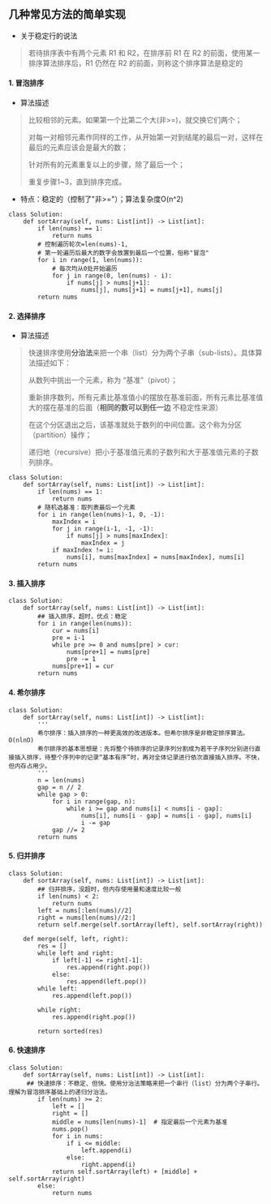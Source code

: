 ## 几种常见方法的简单实现
- 关于稳定行的说法
> 若待排序表中有两个元素 R1 和 R2，在排序前 R1 在 R2 的前面，使用某一排序算法排序后，R1 仍然在 R2 的前面，则称这个排序算法是稳定的

#### 1. 冒泡排序
- 算法描述
> 比较相邻的元素。如果第一个比第二个大(非>=)，就交换它们两个； 
>
> 对每一对相邻元素作同样的工作，从开始第一对到结尾的最后一对，这样在最后的元素应该会是最大的数；
> 
> 针对所有的元素重复以上的步骤，除了最后一个； 
> 
> 重复步骤1~3，直到排序完成。

- 特点：稳定的（控制了"非>="）；算法复杂度O(n^2)

```
class Solution:
    def sortArray(self, nums: List[int]) -> List[int]:
        if len(nums) == 1:
            return nums
        # 控制遍历轮次=len(nums)-1, 
        # 第一轮遍历后最大的数字会放置到最后一个位置，俗称"冒泡"
        for i in range(1, len(nums)): 
            # 每次均从0处开始遍历
            for j in range(0, len(nums) - i):
                if nums[j] > nums[j+1]:
                    nums[j], nums[j+1] = nums[j+1], nums[j]
        return nums
```

#### 2. 选择排序
- 算法描述
> 快速排序使用**分治法**来把一个串（list）分为两个子串（sub-lists）。具体算法描述如下：
> 
> 从数列中挑出一个元素，称为 “基准”（pivot）；
> 
> 重新排序数列，所有元素比基准值小的摆放在基准前面，所有元素比基准值大的摆在基准的后面（**相同的数可以到任一边** 不稳定性来源）
> 
> 在这个分区退出之后，该基准就处于数列的中间位置。这个称为分区（partition）操作；
> 
> 递归地（recursive）把小于基准值元素的子数列和大于基准值元素的子数列排序。
```
class Solution:
    def sortArray(self, nums: List[int]) -> List[int]:
        if len(nums) == 1:
            return nums
        # 随机选基准：取列表最后一个元素
        for i in range(len(nums)-1, 0, -1):
            maxIndex = i
            for j in range(i-1, -1, -1):
                if nums[j] > nums[maxIndex]:
                    maxIndex = j
            if maxIndex != i:
                nums[i], nums[maxIndex] = nums[maxIndex], nums[i]
        return nums
```

#### 3. 插入排序
```
class Solution:
    def sortArray(self, nums: List[int]) -> List[int]:        
        ## 插入排序，超时，优点：稳定
        for i in range(len(nums)):
            cur = nums[i]
            pre = i-1
            while pre >= 0 and nums[pre] > cur:
                nums[pre+1] = nums[pre]
                pre -= 1
            nums[pre+1] = cur
        return nums
```

#### 4. 希尔排序
```
class Solution:
    def sortArray(self, nums: List[int]) -> List[int]:  
        '''
        希尔排序：插入排序的一种更高效的改进版本。但希尔排序是非稳定排序算法。O(nlnO)
        希尔排序的基本思想是：先将整个待排序的记录序列分割成为若干子序列分别进行直接插入排序，待整个序列中的记录“基本有序”时，再对全体记录进行依次直接插入排序。不快，但内存占用少。
        '''
        n = len(nums)
        gap = n // 2
        while gap > 0:
            for i in range(gap, n):
                while i >= gap and nums[i] < nums[i - gap]:
                    nums[i], nums[i - gap] = nums[i - gap], nums[i]
                    i -= gap
            gap //= 2
        return nums
```

#### 5. 归并排序
```
class Solution:
    def sortArray(self, nums: List[int]) -> List[int]:  
        ## 归并排序，没超时，但内存使用量和速度比较一般
        if len(nums) < 2:
            return nums
        left = nums[:len(nums)//2]
        right = nums[len(nums)//2:]
        return self.merge(self.sortArray(left), self.sortArray(right))
        
    def merge(self, left, right):
        res = []
        while left and right:
            if left[-1] <= right[-1]:
                res.append(right.pop())
            else:
                res.append(left.pop())
        while left:
            res.append(left.pop())
            
        while right:
            res.append(right.pop())
        
        return sorted(res)
```

#### 6. 快速排序
```
class Solution:
    def sortArray(self, nums: List[int]) -> List[int]: 
     ## 快速排序：不稳定、但快。使用分治法策略来把一个串行（list）分为两个子串行。理解为冒泡排序基础上的递归分治法。
        if len(nums) >= 2:
            left = []
            right = []
            middle = nums[len(nums)-1]  # 指定最后一个元素为基准
            nums.pop()
            for i in nums:
                if i <= middle:
                    left.append(i)
                else:
                    right.append(i)
            return self.sortArray(left) + [middle] + self.sortArray(right)
        else:
            return nums
```